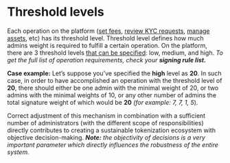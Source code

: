 # Threshold levels

Each operation on the platform \([set fees](../fees-management/imposition-of-fees.md), [review KYC requests](../kyc-management/review-the-kyc-request.md), [manage assets](../user-issued-tokens-management/overview.md), etc\) has its threshold level. Threshold level defines how much admins weight is required to fulfill a certain operation. On the platform, there are 3 threshold levels [that can be specified](threshold-levels-management.md): low, medium, and high. _To get the full list of operation requirements, check your **signing rule list.**_

**Case example:** Let’s suppose you’ve specified the **high** level as **20**. In such case, in order to have accomplished an operation with the threshold level of **20**, there should either be one admin with the minimal weight of 20, or two admins with the minimal weights of 10, or any other number of admins the total signature weight of which would be **20** _\(for example: 7, 7, 1, 5_\)_._

Correct adjustment of this mechanism in combination with a sufficient number of administrators \(with the different scope of responsibilities\) directly contributes to creating a sustainable tokenization ecosystem with objective decision-making. _**Note:** the objectivity of decisions is a very important parameter which directly influences the robustness of the entire system._  


